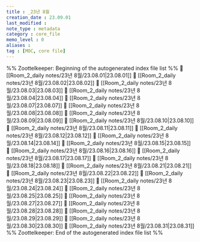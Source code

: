```yaml
---
title : _23년 8월
creation_date : 23.09.01
last_modified :
note_type : metadata
category : core_file
memo_level : 0
aliases : 
tag : [MOC, core file]
---
```

%% Zoottelkeeper: Beginning of the autogenerated index file list  %%
📄 [[Room_2_daily notes/23년 8월/23.08.01|23.08.01]]
📄 [[Room_2_daily notes/23년 8월/23.08.02|23.08.02]]
📄 [[Room_2_daily notes/23년 8월/23.08.03|23.08.03]]
📄 [[Room_2_daily notes/23년 8월/23.08.04|23.08.04]]
📄 [[Room_2_daily notes/23년 8월/23.08.07|23.08.07]]
📄 [[Room_2_daily notes/23년 8월/23.08.08|23.08.08]]
📄 [[Room_2_daily notes/23년 8월/23.08.09|23.08.09]]
📄 [[Room_2_daily notes/23년 8월/23.08.10|23.08.10]]
📄 [[Room_2_daily notes/23년 8월/23.08.11|23.08.11]]
📄 [[Room_2_daily notes/23년 8월/23.08.12|23.08.12]]
📄 [[Room_2_daily notes/23년 8월/23.08.14|23.08.14]]
📄 [[Room_2_daily notes/23년 8월/23.08.15|23.08.15]]
📄 [[Room_2_daily notes/23년 8월/23.08.16|23.08.16]]
📄 [[Room_2_daily notes/23년 8월/23.08.17|23.08.17]]
📄 [[Room_2_daily notes/23년 8월/23.08.18|23.08.18]]
📄 [[Room_2_daily notes/23년 8월/23.08.21|23.08.21]]
📄 [[Room_2_daily notes/23년 8월/23.08.22|23.08.22]]
📄 [[Room_2_daily notes/23년 8월/23.08.23|23.08.23]]
📄 [[Room_2_daily notes/23년 8월/23.08.24|23.08.24]]
📄 [[Room_2_daily notes/23년 8월/23.08.25|23.08.25]]
📄 [[Room_2_daily notes/23년 8월/23.08.27|23.08.27]]
📄 [[Room_2_daily notes/23년 8월/23.08.28|23.08.28]]
📄 [[Room_2_daily notes/23년 8월/23.08.29|23.08.29]]
📄 [[Room_2_daily notes/23년 8월/23.08.30|23.08.30]]
📄 [[Room_2_daily notes/23년 8월/23.08.31|23.08.31]]
%% Zoottelkeeper: End of the autogenerated index file list  %%
